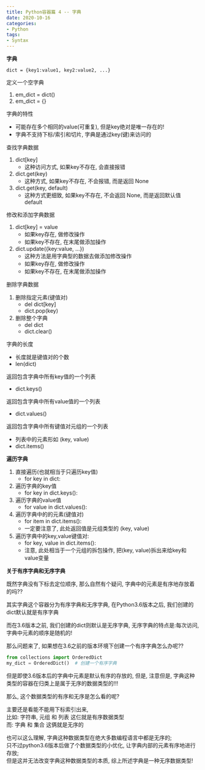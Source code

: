 ```yaml
---
title: Python容器篇 4 -- 字典
date: 2020-10-16
categories:
- Python
tags:
- Syntax
---
```


**字典**

`dict = {key1:value1, key2:value2, ...}`

定义一个空字典
1. em_dict = dict()
2. em_dict = {}

字典的特性
* 可能存在多个相同的value(可重复), 但是key绝对是唯一存在的! 
* 字典不支持下标/索引和切片, 字典是通过key(键)来访问的

查找字典数据
1. dict[key] 
      * 这种访问方式, 如果key不存在, 会直接报错
2. dict.get(key)
      * 这种方式, 如果key不存在, 不会报错, 而是返回 None
3. dict.get(key, default)
      * 这种方式更细致, 如果key不存在, 不会返回 None, 而是返回默认值 default

修改和添加字典数据
1. dict[key] = value
      * 如果key存在, 做修改操作
      * 如果key不存在, 在末尾做添加操作
2. dict.update({key:value, ...})
      * 这种方法是用字典型的数据去做添加修改操作
      * 如果key存在, 做修改操作
      * 如果key不存在, 在末尾做添加操作

删除字典数据
1. 删除指定元素(键值对)
      * del dict[key]
      * dict.pop(key)
2. 删除整个字典
      * del dict
      * dict.clear()

字典的长度
* 长度就是键值对的个数
* len(dict)

返回包含字典中所有key值的一个列表
* dict.keys()

返回包含字典中所有value值的一个列表
* dict.values()

返回包含字典中所有键值对元组的一个列表
* 列表中的元素形如 (key, value)
* dict.items()

**遍历字典**
1. 直接遍历(也就相当于只遍历key值)
      * for key in dict:
2. 遍历字典的key值
      * for key in dict.keys():
3. 遍历字典的value值
      * for value in dict.values():
4. 遍历字典中的的元素(键值对)
      * for item in dict.items():
      * 一定要注意了, 此处返回值是元组类型的 (key, value)
5. 遍历字典中的key,value键值对:
      * for key, value in dict.items():
      * 注意, 此处相当于一个元组的拆包操作, 把(key, value)拆出来给key和value变量

**关于有序字典和无序字典**

既然字典没有下标去定位顺序, 那么自然有个疑问, 字典中的元素是有序地存放着的吗??<br>

其实字典这个容器分为有序字典和无序字典, 在Python3.6版本之后, 我们创建的dict默认就是有序字典<br>

而在3.6版本之前, 我们创建的dict则默认是无序字典, 无序字典的特点是:每次访问, 字典中元素的顺序是随机的!<br>

那么问题来了, 如果想在3.6之前的版本环境下创建一个有序字典怎么办呢??<br>

```python
from collections import OrderedDict
my_dict = OrderedDict()  # 创建一个有序字典
```

但是即使3.6版本后的字典中元素是默认有序的存放的, 但是, 注意但是, 字典这种类型的容器在归类上是属于无序的数据类型的!!!<br>

那么, 这个数据类型的有序和无序是怎么看的呢?<br>

主要还是看能不能用下标索引出来, <br>
比如: 字符串, 元组 和 列表 这仨就是有序数据类型<br>
而: 字典 和 集合 这俩就是无序的<br>

也可以这么理解, 字典这种数据类型在绝大多数编程语言中都是无序的;<br>
只不过python3.6版本后做了个数据类型的小优化, 让字典内部的元素有序地进行存放; <br>
但是这并无法改变字典这种数据类型的本质, 综上所述字典是一种无序数据类型!
